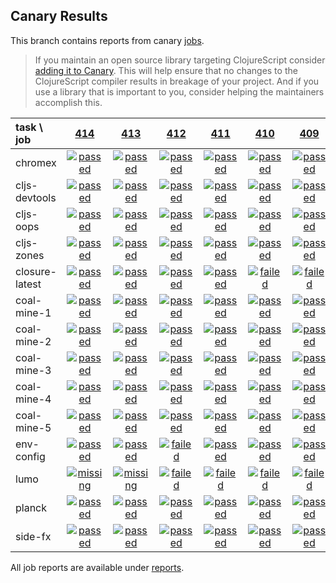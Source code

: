 ## Canary Results

This branch contains reports from canary [jobs](https://github.com/cljs-oss/canary/tree/jobs).

> If you maintain an open source library targeting ClojureScript consider [adding it to Canary](https://github.com/cljs-oss/canary/tree/master#how-to-participate). This will help ensure that no changes to the ClojureScript compiler results in breakage of your project. And if you use a library that is important to you, consider helping the maintainers accomplish this.

[//]: # (begin_overview_table)

| task \ job | <a href="reports/2018/06/14/job-000414-1.10.308-e75706a" title="job #414 finished on 2018-06-14">414</a> | <a href="reports/2018/06/13/job-000413-1.10.302-00b8dea" title="job #413 finished on 2018-06-13">413</a> | <a href="reports/2018/06/12/job-000412-1.10.301-0ffe3d8" title="job #412 finished on 2018-06-12">412</a> | <a href="reports/2018/06/11/job-000411-1.10.300-215cd3c" title="job #411 finished on 2018-06-11">411</a> | <a href="reports/2018/06/10/job-000410-1.10.299-aab9710" title="job #410 finished on 2018-06-10">410</a> | <a href="reports/2018/06/09/job-000409-1.10.299-aab9710" title="job #409 finished on 2018-06-09">409</a> | <a href="reports/2018/06/08/job-000408-1.10.298-03455b4" title="job #408 finished on 2018-06-08">408</a> | <a href="reports/2018/06/05/job-000405-1.10.295-9a4e89e" title="job #405 finished on 2018-06-05">405</a> | <a href="reports/2018/06/04/job-000404-1.10.294-72e99c5" title="job #404 finished on 2018-06-04">404</a> | <a href="reports/2018/06/03/job-000403-1.10.294-72e99c5" title="job #403 finished on 2018-06-03">403</a> |
| :--- | :---: | :---: | :---: | :---: | :---: | :---: | :---: | :---: | :---: | :---: |
| chromex | <a href="reports/2018/06/14/job-000414-1.10.308-e75706a#-chromex"><img title="passed" src="http://box.binaryage.com/s-passed.svg"><a> | <a href="reports/2018/06/13/job-000413-1.10.302-00b8dea#-chromex"><img title="passed" src="http://box.binaryage.com/s-passed.svg"><a> | <a href="reports/2018/06/12/job-000412-1.10.301-0ffe3d8#-chromex"><img title="passed" src="http://box.binaryage.com/s-passed.svg"><a> | <a href="reports/2018/06/11/job-000411-1.10.300-215cd3c#-chromex"><img title="passed" src="http://box.binaryage.com/s-passed.svg"><a> | <a href="reports/2018/06/10/job-000410-1.10.299-aab9710#-chromex"><img title="passed" src="http://box.binaryage.com/s-passed.svg"><a> | <a href="reports/2018/06/09/job-000409-1.10.299-aab9710#-chromex"><img title="passed" src="http://box.binaryage.com/s-passed.svg"><a> | <a href="reports/2018/06/08/job-000408-1.10.298-03455b4#-chromex"><img title="passed" src="http://box.binaryage.com/s-passed.svg"><a> | <a href="reports/2018/06/05/job-000405-1.10.295-9a4e89e#-chromex"><img title="passed" src="http://box.binaryage.com/s-passed.svg"><a> | <a href="reports/2018/06/04/job-000404-1.10.294-72e99c5#-chromex"><img title="passed" src="http://box.binaryage.com/s-passed.svg"><a> | <a href="reports/2018/06/03/job-000403-1.10.294-72e99c5#-chromex"><img title="passed" src="http://box.binaryage.com/s-passed.svg"><a> |
| cljs-devtools | <a href="reports/2018/06/14/job-000414-1.10.308-e75706a#-cljs-devtools"><img title="passed" src="http://box.binaryage.com/s-passed.svg"><a> | <a href="reports/2018/06/13/job-000413-1.10.302-00b8dea#-cljs-devtools"><img title="passed" src="http://box.binaryage.com/s-passed.svg"><a> | <a href="reports/2018/06/12/job-000412-1.10.301-0ffe3d8#-cljs-devtools"><img title="passed" src="http://box.binaryage.com/s-passed.svg"><a> | <a href="reports/2018/06/11/job-000411-1.10.300-215cd3c#-cljs-devtools"><img title="passed" src="http://box.binaryage.com/s-passed.svg"><a> | <a href="reports/2018/06/10/job-000410-1.10.299-aab9710#-cljs-devtools"><img title="passed" src="http://box.binaryage.com/s-passed.svg"><a> | <a href="reports/2018/06/09/job-000409-1.10.299-aab9710#-cljs-devtools"><img title="passed" src="http://box.binaryage.com/s-passed.svg"><a> | <a href="reports/2018/06/08/job-000408-1.10.298-03455b4#-cljs-devtools"><img title="passed" src="http://box.binaryage.com/s-passed.svg"><a> | <a href="reports/2018/06/05/job-000405-1.10.295-9a4e89e#-cljs-devtools"><img title="passed" src="http://box.binaryage.com/s-passed.svg"><a> | <a href="reports/2018/06/04/job-000404-1.10.294-72e99c5#-cljs-devtools"><img title="passed" src="http://box.binaryage.com/s-passed.svg"><a> | <a href="reports/2018/06/03/job-000403-1.10.294-72e99c5#-cljs-devtools"><img title="passed" src="http://box.binaryage.com/s-passed.svg"><a> |
| cljs-oops | <a href="reports/2018/06/14/job-000414-1.10.308-e75706a#-cljs-oops"><img title="passed" src="http://box.binaryage.com/s-passed.svg"><a> | <a href="reports/2018/06/13/job-000413-1.10.302-00b8dea#-cljs-oops"><img title="passed" src="http://box.binaryage.com/s-passed.svg"><a> | <a href="reports/2018/06/12/job-000412-1.10.301-0ffe3d8#-cljs-oops"><img title="passed" src="http://box.binaryage.com/s-passed.svg"><a> | <a href="reports/2018/06/11/job-000411-1.10.300-215cd3c#-cljs-oops"><img title="passed" src="http://box.binaryage.com/s-passed.svg"><a> | <a href="reports/2018/06/10/job-000410-1.10.299-aab9710#-cljs-oops"><img title="passed" src="http://box.binaryage.com/s-passed.svg"><a> | <a href="reports/2018/06/09/job-000409-1.10.299-aab9710#-cljs-oops"><img title="passed" src="http://box.binaryage.com/s-passed.svg"><a> | <a href="reports/2018/06/08/job-000408-1.10.298-03455b4#-cljs-oops"><img title="passed" src="http://box.binaryage.com/s-passed.svg"><a> | <a href="reports/2018/06/05/job-000405-1.10.295-9a4e89e#-cljs-oops"><img title="passed" src="http://box.binaryage.com/s-passed.svg"><a> | <a href="reports/2018/06/04/job-000404-1.10.294-72e99c5#-cljs-oops"><img title="passed" src="http://box.binaryage.com/s-passed.svg"><a> | <a href="reports/2018/06/03/job-000403-1.10.294-72e99c5#-cljs-oops"><img title="passed" src="http://box.binaryage.com/s-passed.svg"><a> |
| cljs-zones | <a href="reports/2018/06/14/job-000414-1.10.308-e75706a#-cljs-zones"><img title="passed" src="http://box.binaryage.com/s-passed.svg"><a> | <a href="reports/2018/06/13/job-000413-1.10.302-00b8dea#-cljs-zones"><img title="passed" src="http://box.binaryage.com/s-passed.svg"><a> | <a href="reports/2018/06/12/job-000412-1.10.301-0ffe3d8#-cljs-zones"><img title="passed" src="http://box.binaryage.com/s-passed.svg"><a> | <a href="reports/2018/06/11/job-000411-1.10.300-215cd3c#-cljs-zones"><img title="passed" src="http://box.binaryage.com/s-passed.svg"><a> | <a href="reports/2018/06/10/job-000410-1.10.299-aab9710#-cljs-zones"><img title="passed" src="http://box.binaryage.com/s-passed.svg"><a> | <a href="reports/2018/06/09/job-000409-1.10.299-aab9710#-cljs-zones"><img title="passed" src="http://box.binaryage.com/s-passed.svg"><a> | <a href="reports/2018/06/08/job-000408-1.10.298-03455b4#-cljs-zones"><img title="passed" src="http://box.binaryage.com/s-passed.svg"><a> | <a href="reports/2018/06/05/job-000405-1.10.295-9a4e89e#-cljs-zones"><img title="passed" src="http://box.binaryage.com/s-passed.svg"><a> | <a href="reports/2018/06/04/job-000404-1.10.294-72e99c5#-cljs-zones"><img title="passed" src="http://box.binaryage.com/s-passed.svg"><a> | <a href="reports/2018/06/03/job-000403-1.10.294-72e99c5#-cljs-zones"><img title="passed" src="http://box.binaryage.com/s-passed.svg"><a> |
| closure-latest | <a href="reports/2018/06/14/job-000414-1.10.308-e75706a#-closure-latest"><img title="passed" src="http://box.binaryage.com/s-passed.svg"><a> | <a href="reports/2018/06/13/job-000413-1.10.302-00b8dea#-closure-latest"><img title="passed" src="http://box.binaryage.com/s-passed.svg"><a> | <a href="reports/2018/06/12/job-000412-1.10.301-0ffe3d8#-closure-latest"><img title="passed" src="http://box.binaryage.com/s-passed.svg"><a> | <a href="reports/2018/06/11/job-000411-1.10.300-215cd3c#-closure-latest"><img title="passed" src="http://box.binaryage.com/s-passed.svg"><a> | <a href="reports/2018/06/10/job-000410-1.10.299-aab9710#-closure-latest"><img title="failed" src="http://box.binaryage.com/s-failed.svg"><a> | <a href="reports/2018/06/09/job-000409-1.10.299-aab9710#-closure-latest"><img title="failed" src="http://box.binaryage.com/s-failed.svg"><a> | <a href="reports/2018/06/08/job-000408-1.10.298-03455b4#-closure-latest"><img title="failed" src="http://box.binaryage.com/s-failed.svg"><a> | <a href="reports/2018/06/05/job-000405-1.10.295-9a4e89e#-closure-latest"><img title="failed" src="http://box.binaryage.com/s-failed.svg"><a> | <a href="reports/2018/06/04/job-000404-1.10.294-72e99c5#-closure-latest"><img title="failed" src="http://box.binaryage.com/s-failed.svg"><a> | <a href="reports/2018/06/03/job-000403-1.10.294-72e99c5#-closure-latest"><img title="failed" src="http://box.binaryage.com/s-failed.svg"><a> |
| coal-mine-1 | <a href="reports/2018/06/14/job-000414-1.10.308-e75706a#-coal-mine-1"><img title="passed" src="http://box.binaryage.com/s-passed.svg"><a> | <a href="reports/2018/06/13/job-000413-1.10.302-00b8dea#-coal-mine-1"><img title="passed" src="http://box.binaryage.com/s-passed.svg"><a> | <a href="reports/2018/06/12/job-000412-1.10.301-0ffe3d8#-coal-mine-1"><img title="passed" src="http://box.binaryage.com/s-passed.svg"><a> | <a href="reports/2018/06/11/job-000411-1.10.300-215cd3c#-coal-mine-1"><img title="passed" src="http://box.binaryage.com/s-passed.svg"><a> | <a href="reports/2018/06/10/job-000410-1.10.299-aab9710#-coal-mine-1"><img title="passed" src="http://box.binaryage.com/s-passed.svg"><a> | <a href="reports/2018/06/09/job-000409-1.10.299-aab9710#-coal-mine-1"><img title="passed" src="http://box.binaryage.com/s-passed.svg"><a> | <a href="reports/2018/06/08/job-000408-1.10.298-03455b4#-coal-mine-1"><img title="passed" src="http://box.binaryage.com/s-passed.svg"><a> | <a href="reports/2018/06/05/job-000405-1.10.295-9a4e89e#-coal-mine-1"><img title="passed" src="http://box.binaryage.com/s-passed.svg"><a> | <a href="reports/2018/06/04/job-000404-1.10.294-72e99c5#-coal-mine-1"><img title="passed" src="http://box.binaryage.com/s-passed.svg"><a> | <a href="reports/2018/06/03/job-000403-1.10.294-72e99c5#-coal-mine-1"><img title="passed" src="http://box.binaryage.com/s-passed.svg"><a> |
| coal-mine-2 | <a href="reports/2018/06/14/job-000414-1.10.308-e75706a#-coal-mine-2"><img title="passed" src="http://box.binaryage.com/s-passed.svg"><a> | <a href="reports/2018/06/13/job-000413-1.10.302-00b8dea#-coal-mine-2"><img title="passed" src="http://box.binaryage.com/s-passed.svg"><a> | <a href="reports/2018/06/12/job-000412-1.10.301-0ffe3d8#-coal-mine-2"><img title="passed" src="http://box.binaryage.com/s-passed.svg"><a> | <a href="reports/2018/06/11/job-000411-1.10.300-215cd3c#-coal-mine-2"><img title="passed" src="http://box.binaryage.com/s-passed.svg"><a> | <a href="reports/2018/06/10/job-000410-1.10.299-aab9710#-coal-mine-2"><img title="passed" src="http://box.binaryage.com/s-passed.svg"><a> | <a href="reports/2018/06/09/job-000409-1.10.299-aab9710#-coal-mine-2"><img title="passed" src="http://box.binaryage.com/s-passed.svg"><a> | <a href="reports/2018/06/08/job-000408-1.10.298-03455b4#-coal-mine-2"><img title="passed" src="http://box.binaryage.com/s-passed.svg"><a> | <a href="reports/2018/06/05/job-000405-1.10.295-9a4e89e#-coal-mine-2"><img title="passed" src="http://box.binaryage.com/s-passed.svg"><a> | <a href="reports/2018/06/04/job-000404-1.10.294-72e99c5#-coal-mine-2"><img title="passed" src="http://box.binaryage.com/s-passed.svg"><a> | <a href="reports/2018/06/03/job-000403-1.10.294-72e99c5#-coal-mine-2"><img title="passed" src="http://box.binaryage.com/s-passed.svg"><a> |
| coal-mine-3 | <a href="reports/2018/06/14/job-000414-1.10.308-e75706a#-coal-mine-3"><img title="passed" src="http://box.binaryage.com/s-passed.svg"><a> | <a href="reports/2018/06/13/job-000413-1.10.302-00b8dea#-coal-mine-3"><img title="passed" src="http://box.binaryage.com/s-passed.svg"><a> | <a href="reports/2018/06/12/job-000412-1.10.301-0ffe3d8#-coal-mine-3"><img title="passed" src="http://box.binaryage.com/s-passed.svg"><a> | <a href="reports/2018/06/11/job-000411-1.10.300-215cd3c#-coal-mine-3"><img title="passed" src="http://box.binaryage.com/s-passed.svg"><a> | <a href="reports/2018/06/10/job-000410-1.10.299-aab9710#-coal-mine-3"><img title="passed" src="http://box.binaryage.com/s-passed.svg"><a> | <a href="reports/2018/06/09/job-000409-1.10.299-aab9710#-coal-mine-3"><img title="passed" src="http://box.binaryage.com/s-passed.svg"><a> | <a href="reports/2018/06/08/job-000408-1.10.298-03455b4#-coal-mine-3"><img title="passed" src="http://box.binaryage.com/s-passed.svg"><a> | <a href="reports/2018/06/05/job-000405-1.10.295-9a4e89e#-coal-mine-3"><img title="passed" src="http://box.binaryage.com/s-passed.svg"><a> | <a href="reports/2018/06/04/job-000404-1.10.294-72e99c5#-coal-mine-3"><img title="passed" src="http://box.binaryage.com/s-passed.svg"><a> | <a href="reports/2018/06/03/job-000403-1.10.294-72e99c5#-coal-mine-3"><img title="passed" src="http://box.binaryage.com/s-passed.svg"><a> |
| coal-mine-4 | <a href="reports/2018/06/14/job-000414-1.10.308-e75706a#-coal-mine-4"><img title="passed" src="http://box.binaryage.com/s-passed.svg"><a> | <a href="reports/2018/06/13/job-000413-1.10.302-00b8dea#-coal-mine-4"><img title="passed" src="http://box.binaryage.com/s-passed.svg"><a> | <a href="reports/2018/06/12/job-000412-1.10.301-0ffe3d8#-coal-mine-4"><img title="passed" src="http://box.binaryage.com/s-passed.svg"><a> | <a href="reports/2018/06/11/job-000411-1.10.300-215cd3c#-coal-mine-4"><img title="passed" src="http://box.binaryage.com/s-passed.svg"><a> | <a href="reports/2018/06/10/job-000410-1.10.299-aab9710#-coal-mine-4"><img title="passed" src="http://box.binaryage.com/s-passed.svg"><a> | <a href="reports/2018/06/09/job-000409-1.10.299-aab9710#-coal-mine-4"><img title="passed" src="http://box.binaryage.com/s-passed.svg"><a> | <a href="reports/2018/06/08/job-000408-1.10.298-03455b4#-coal-mine-4"><img title="passed" src="http://box.binaryage.com/s-passed.svg"><a> | <a href="reports/2018/06/05/job-000405-1.10.295-9a4e89e#-coal-mine-4"><img title="passed" src="http://box.binaryage.com/s-passed.svg"><a> | <a href="reports/2018/06/04/job-000404-1.10.294-72e99c5#-coal-mine-4"><img title="passed" src="http://box.binaryage.com/s-passed.svg"><a> | <a href="reports/2018/06/03/job-000403-1.10.294-72e99c5#-coal-mine-4"><img title="passed" src="http://box.binaryage.com/s-passed.svg"><a> |
| coal-mine-5 | <a href="reports/2018/06/14/job-000414-1.10.308-e75706a#-coal-mine-5"><img title="passed" src="http://box.binaryage.com/s-passed.svg"><a> | <a href="reports/2018/06/13/job-000413-1.10.302-00b8dea#-coal-mine-5"><img title="passed" src="http://box.binaryage.com/s-passed.svg"><a> | <a href="reports/2018/06/12/job-000412-1.10.301-0ffe3d8#-coal-mine-5"><img title="passed" src="http://box.binaryage.com/s-passed.svg"><a> | <a href="reports/2018/06/11/job-000411-1.10.300-215cd3c#-coal-mine-5"><img title="passed" src="http://box.binaryage.com/s-passed.svg"><a> | <a href="reports/2018/06/10/job-000410-1.10.299-aab9710#-coal-mine-5"><img title="passed" src="http://box.binaryage.com/s-passed.svg"><a> | <a href="reports/2018/06/09/job-000409-1.10.299-aab9710#-coal-mine-5"><img title="passed" src="http://box.binaryage.com/s-passed.svg"><a> | <a href="reports/2018/06/08/job-000408-1.10.298-03455b4#-coal-mine-5"><img title="passed" src="http://box.binaryage.com/s-passed.svg"><a> | <a href="reports/2018/06/05/job-000405-1.10.295-9a4e89e#-coal-mine-5"><img title="passed" src="http://box.binaryage.com/s-passed.svg"><a> | <a href="reports/2018/06/04/job-000404-1.10.294-72e99c5#-coal-mine-5"><img title="passed" src="http://box.binaryage.com/s-passed.svg"><a> | <a href="reports/2018/06/03/job-000403-1.10.294-72e99c5#-coal-mine-5"><img title="passed" src="http://box.binaryage.com/s-passed.svg"><a> |
| env-config | <a href="reports/2018/06/14/job-000414-1.10.308-e75706a#-env-config"><img title="passed" src="http://box.binaryage.com/s-passed.svg"><a> | <a href="reports/2018/06/13/job-000413-1.10.302-00b8dea#-env-config"><img title="passed" src="http://box.binaryage.com/s-passed.svg"><a> | <a href="reports/2018/06/12/job-000412-1.10.301-0ffe3d8#-env-config"><img title="failed" src="http://box.binaryage.com/s-failed.svg"><a> | <a href="reports/2018/06/11/job-000411-1.10.300-215cd3c#-env-config"><img title="passed" src="http://box.binaryage.com/s-passed.svg"><a> | <a href="reports/2018/06/10/job-000410-1.10.299-aab9710#-env-config"><img title="passed" src="http://box.binaryage.com/s-passed.svg"><a> | <a href="reports/2018/06/09/job-000409-1.10.299-aab9710#-env-config"><img title="passed" src="http://box.binaryage.com/s-passed.svg"><a> | <a href="reports/2018/06/08/job-000408-1.10.298-03455b4#-env-config"><img title="failed" src="http://box.binaryage.com/s-failed.svg"><a> | <a href="reports/2018/06/05/job-000405-1.10.295-9a4e89e#-env-config"><img title="passed" src="http://box.binaryage.com/s-passed.svg"><a> | <a href="reports/2018/06/04/job-000404-1.10.294-72e99c5#-env-config"><img title="passed" src="http://box.binaryage.com/s-passed.svg"><a> | <a href="reports/2018/06/03/job-000403-1.10.294-72e99c5#-env-config"><img title="passed" src="http://box.binaryage.com/s-passed.svg"><a> |
| lumo | <a href="reports/2018/06/14/job-000414-1.10.308-e75706a#-lumo"><img title="missing" src="http://box.binaryage.com/s-missing.svg"><a> | <a href="reports/2018/06/13/job-000413-1.10.302-00b8dea#-lumo"><img title="missing" src="http://box.binaryage.com/s-missing.svg"><a> | <a href="reports/2018/06/12/job-000412-1.10.301-0ffe3d8#-lumo"><img title="failed" src="http://box.binaryage.com/s-failed.svg"><a> | <a href="reports/2018/06/11/job-000411-1.10.300-215cd3c#-lumo"><img title="failed" src="http://box.binaryage.com/s-failed.svg"><a> | <a href="reports/2018/06/10/job-000410-1.10.299-aab9710#-lumo"><img title="failed" src="http://box.binaryage.com/s-failed.svg"><a> | <a href="reports/2018/06/09/job-000409-1.10.299-aab9710#-lumo"><img title="failed" src="http://box.binaryage.com/s-failed.svg"><a> | <a href="reports/2018/06/08/job-000408-1.10.298-03455b4#-lumo"><img title="failed" src="http://box.binaryage.com/s-failed.svg"><a> | <a href="reports/2018/06/05/job-000405-1.10.295-9a4e89e#-lumo"><img title="failed" src="http://box.binaryage.com/s-failed.svg"><a> | <a href="reports/2018/06/04/job-000404-1.10.294-72e99c5#-lumo"><img title="failed" src="http://box.binaryage.com/s-failed.svg"><a> | <a href="reports/2018/06/03/job-000403-1.10.294-72e99c5#-lumo"><img title="failed" src="http://box.binaryage.com/s-failed.svg"><a> |
| planck | <a href="reports/2018/06/14/job-000414-1.10.308-e75706a#-planck"><img title="passed" src="http://box.binaryage.com/s-passed.svg"><a> | <a href="reports/2018/06/13/job-000413-1.10.302-00b8dea#-planck"><img title="passed" src="http://box.binaryage.com/s-passed.svg"><a> | <a href="reports/2018/06/12/job-000412-1.10.301-0ffe3d8#-planck"><img title="passed" src="http://box.binaryage.com/s-passed.svg"><a> | <a href="reports/2018/06/11/job-000411-1.10.300-215cd3c#-planck"><img title="passed" src="http://box.binaryage.com/s-passed.svg"><a> | <a href="reports/2018/06/10/job-000410-1.10.299-aab9710#-planck"><img title="passed" src="http://box.binaryage.com/s-passed.svg"><a> | <a href="reports/2018/06/09/job-000409-1.10.299-aab9710#-planck"><img title="passed" src="http://box.binaryage.com/s-passed.svg"><a> | <a href="reports/2018/06/08/job-000408-1.10.298-03455b4#-planck"><img title="passed" src="http://box.binaryage.com/s-passed.svg"><a> | <a href="reports/2018/06/05/job-000405-1.10.295-9a4e89e#-planck"><img title="passed" src="http://box.binaryage.com/s-passed.svg"><a> | <a href="reports/2018/06/04/job-000404-1.10.294-72e99c5#-planck"><img title="failed" src="http://box.binaryage.com/s-failed.svg"><a> | <a href="reports/2018/06/03/job-000403-1.10.294-72e99c5#-planck"><img title="failed" src="http://box.binaryage.com/s-failed.svg"><a> |
| side-fx | <a href="reports/2018/06/14/job-000414-1.10.308-e75706a#-side-fx"><img title="passed" src="http://box.binaryage.com/s-passed.svg"><a> | <a href="reports/2018/06/13/job-000413-1.10.302-00b8dea#-side-fx"><img title="passed" src="http://box.binaryage.com/s-passed.svg"><a> | <a href="reports/2018/06/12/job-000412-1.10.301-0ffe3d8#-side-fx"><img title="passed" src="http://box.binaryage.com/s-passed.svg"><a> | <a href="reports/2018/06/11/job-000411-1.10.300-215cd3c#-side-fx"><img title="passed" src="http://box.binaryage.com/s-passed.svg"><a> | <a href="reports/2018/06/10/job-000410-1.10.299-aab9710#-side-fx"><img title="passed" src="http://box.binaryage.com/s-passed.svg"><a> | <a href="reports/2018/06/09/job-000409-1.10.299-aab9710#-side-fx"><img title="passed" src="http://box.binaryage.com/s-passed.svg"><a> | <a href="reports/2018/06/08/job-000408-1.10.298-03455b4#-side-fx"><img title="passed" src="http://box.binaryage.com/s-passed.svg"><a> | <a href="reports/2018/06/05/job-000405-1.10.295-9a4e89e#-side-fx"><img title="passed" src="http://box.binaryage.com/s-passed.svg"><a> | <a href="reports/2018/06/04/job-000404-1.10.294-72e99c5#-side-fx"><img title="passed" src="http://box.binaryage.com/s-passed.svg"><a> | <a href="reports/2018/06/03/job-000403-1.10.294-72e99c5#-side-fx"><img title="passed" src="http://box.binaryage.com/s-passed.svg"><a> |

[//]: # (end_overview_table)

All job reports are available under [reports](reports).
